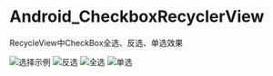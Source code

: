 # Android_CheckboxRecyclerView
RecycleView中CheckBox全选、反选、单选效果

![](https://github.com/ykmeory/Android_CheckboxRecyclerView/blob/master/img/select.png "选择示例")
![](https://github.com/ykmeory/Android_CheckboxRecyclerView/blob/master/img/select_anti.png "反选")
![](https://github.com/ykmeory/Android_CheckboxRecyclerView/blob/master/img/select_all.png "全选")
![](https://github.com/ykmeory/Android_CheckboxRecyclerView/blob/master/img/single_select.png "单选")
